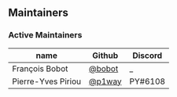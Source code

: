 ## Maintainers

### Active Maintainers
| name              | Github    | Discord        |
|-------------------|-----------|----------------|
| François Bobot    | [@bobot](https://github.com/bobot) | _ |
| Pierre-Yves Piriou| [@p1way](https://github.com/p1way)| PY#6108  |

